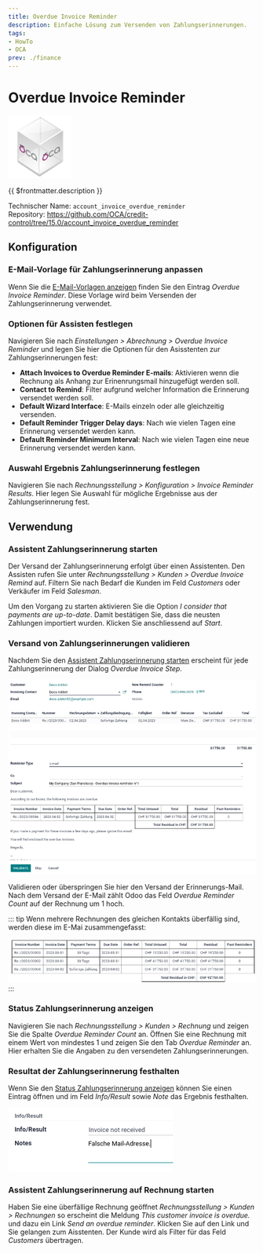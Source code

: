 ```yaml
---
title: Overdue Invoice Reminder
description: Einfache Lösung zum Versenden von Zahlungserinnerungen.
tags:
- HowTo
- OCA
prev: ./finance
---
```

# Overdue Invoice Reminder
![icon_oca_app](attachments/icon_oca_app.png)

{{ $frontmatter.description }}

Technischer Name: `account_invoice_overdue_reminder`\
Repository: <https://github.com/OCA/credit-control/tree/15.0/account_invoice_overdue_reminder>

## Konfiguration

### E-Mail-Vorlage für Zahlungserinnerung anpassen

Wenn Sie die [E-Mail-Vorlagen anzeigen](Settings%20E-Mail.md#E-Mail-Vorlagen%20anzeigen) finden Sie den Eintrag *Overdue Invoice Reminder*. Diese Vorlage wird beim Versenden der Zahlungserinnerung verwendet.

### Optionen für Assisten festlegen

Navigieren Sie nach *Einstellungen > Abrechnung > Overdue Invoice Reminder* und legen Sie hier die Optionen für den Asisstenten zur Zahlungserinnerungen fest:

* **Attach Invoices to Overdue Reminder E-mails**: Aktivieren wenn die Rechnung als Anhang zur Erinenrungsmail hinzugefügt werden soll.
* **Contact to Remind**: Filter aufgrund welcher Information die Erinnerung versendet werden soll.
* **Default Wizard Interface**: E-Mails einzeln oder alle gleichzeitig versenden. 
* **Default Reminder Trigger Delay days**: Nach wie vielen Tagen eine Erinnerung versendet werden kann.
* **Default Reminder Minimum Interval**: Nach wie vielen Tagen eine neue Erinnerung versendet werden kann.

### Auswahl Ergebnis Zahlungserinnerung festlegen

Navigieren Sie nach *Rechnungsstellung > Konfiguration > Invoice Reminder Results*. Hier legen Sie Auswahl für mögliche Ergebnisse aus der Zahlungserinnerung fest.

## Verwendung

### Assistent Zahlungserinnerung starten

Der Versand der Zahlungserinnerung erfolgt über einen Assistenten. Den Assisten rufen Sie unter *Rechnungsstellung > Kunden > Overdue Invoice Remind* auf. Filtern Sie nach Bedarf die Kunden im Feld *Customers* oder Verkäufer im Feld *Salesman*.

Um den Vorgang zu starten aktivieren Sie die Option *I consider that payments are up-to-date*. Damit bestätigen Sie, dass die neusten Zahlungen importiert wurden. Klicken Sie anschliessend auf *Start*.

### Versand von Zahlungserinnerungen validieren

Nachdem Sie den [Assistent Zahlungserinnerung starten](#Assistent%20Zahlungserinnerung%20starten) erscheint für jede Zahlungserinnerung der Dialog *Overdue Invoice Step*.

![](attachments/Account%20Invoice%20Overdue%20Reminder.png)

Validieren oder überspringen Sie hier den Versand der Erinnerungs-Mail. Nach dem Versand der E-Mail zählt Odoo das Feld *Overdue Reminder Count* auf der Rechnung um 1 hoch.

::: tip
Wenn mehrere Rechnungen des gleichen Kontakts überfällig sind, werden diese im E-Mai zusammengefasst:

![](attachments/Account%20Invoice%20Overdue%20Reminder%20Multiple.png)
:::

### Status Zahlungserinnerung anzeigen

Navigieren Sie nach *Rechnungsstellung > Kunden > Rechnung* und zeigen Sie die Spalte *Overdue Reminder Count* an. Öffnen Sie eine Rechnung mit einem Wert von mindestes 1 und zeigen Sie den Tab *Overdue Reminder* an. Hier erhalten Sie die Angaben zu den versendeten Zahlungserinnerungen.

### Resultat der Zahlungserinnerung festhalten

Wenn Sie den [Status Zahlungserinnerung anzeigen](#Status%20Zahlungserinnerung%20anzeigen) können Sie einen Eintrag öffnen und im Feld *Info/Result* sowie *Note* das Ergebnis festhalten.

![](attachments/Account%20Invoice%20Overdue%20Reminder%20Result.png)

### Assistent Zahlungserinnerung auf Rechnung starten

Haben Sie eine überfällige Rechnung geöffnet *Rechnungsstellung > Kunden > Rechnungen* so erscheint die Meldung *This customer invoice is overdue.* und dazu ein Link *Send an overdue reminder*. Klicken Sie auf den Link und Sie gelangen zum Aisstenten. Der Kunde wird als Filter für das Feld *Customers* übertragen.